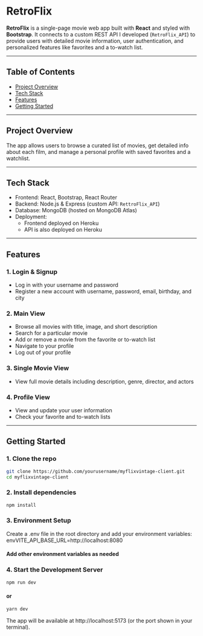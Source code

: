 # RetroFlix

**RetroFlix** is a single-page movie web app built with **React** and styled with **Bootstrap**. It connects to a custom REST API I developed (`RetroFlix_API`) to provide users with detailed movie information, user authentication, and personalized features like favorites and a to-watch list.

---

## Table of Contents

- [Project Overview](#project-overview)  
- [Tech Stack](#tech-stack)  
- [Features](#features)  
- [Getting Started](#getting-started)

---

## Project Overview

The app allows users to browse a curated list of movies, get detailed info about each film, and manage a personal profile with saved favorites and a watchlist.

---

## Tech Stack

- Frontend: React, Bootstrap, React Router  
- Backend: Node.js & Express (custom API: `RettroFlix_API`)  
- Database: MongoDB (hosted on MongoDB Atlas)  
- Deployment:  
  - Frontend deployed on Heroku  
  - API is also deployed on Heroku

---

## Features

### 1. Login & Signup
- Log in with your username and password  
- Register a new account with username, password, email, birthday, and city

### 2. Main View
- Browse all movies with title, image, and short description  
- Search for a particular movie  
- Add or remove a movie from the favorite or to-watch list  
- Navigate to your profile  
- Log out of your profile

### 3. Single Movie View
- View full movie details including description, genre, director, and actors

### 4. Profile View
- View and update your user information  
- Check your favorite and to-watch lists


---

## Getting Started

### 1. Clone the repo

```bash
git clone https://github.com/yourusername/myflixvintage-client.git
cd myflixvintage-client
```

### 2. Install dependencies

```bash
npm install
```

### 3. Environment Setup

Create a .env file in the root directory and add your environment variables:
envVITE_API_BASE_URL=http://localhost:8080
#### Add other environment variables as needed


### 4. Start the Development Server

```bash
npm run dev
```
#### or
```bash
yarn dev
```
The app will be available at http://localhost:5173 (or the port shown in your terminal).

